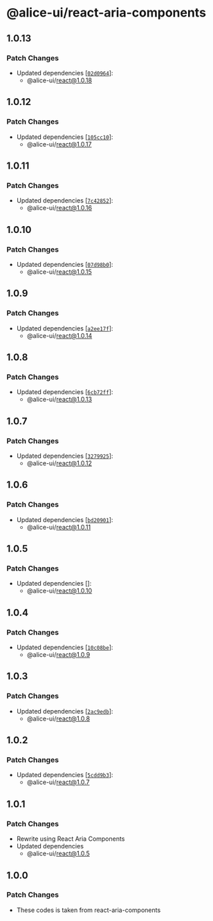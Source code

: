 # @alice-ui/react-aria-components

## 1.0.13

### Patch Changes

- Updated dependencies [[`02d0964`](https://github.com/bobbychan/alice-ui/commit/02d0964f148f40f404b307e3d0475433f4d9616c)]:
  - @alice-ui/react@1.0.18

## 1.0.12

### Patch Changes

- Updated dependencies [[`105cc10`](https://github.com/bobbychan/alice-ui/commit/105cc106ffe3761ec785e738f1eb3a58732f14dd)]:
  - @alice-ui/react@1.0.17

## 1.0.11

### Patch Changes

- Updated dependencies [[`7c42852`](https://github.com/bobbychan/alice-ui/commit/7c42852b5006da25f0caf8d0cbf0efe81a7ac281)]:
  - @alice-ui/react@1.0.16

## 1.0.10

### Patch Changes

- Updated dependencies [[`07d98b0`](https://github.com/bobbychan/alice-ui/commit/07d98b0c028f97d886375e032c3de2802a6ff0e5)]:
  - @alice-ui/react@1.0.15

## 1.0.9

### Patch Changes

- Updated dependencies [[`a2ee17f`](https://github.com/bobbychan/alice-ui/commit/a2ee17f2f73337c1474eba841621a607c200fe59)]:
  - @alice-ui/react@1.0.14

## 1.0.8

### Patch Changes

- Updated dependencies [[`6cb72ff`](https://github.com/bobbychan/alice-ui/commit/6cb72ffb6df4dffaeb654b46ae92c2b3ecf09ce1)]:
  - @alice-ui/react@1.0.13

## 1.0.7

### Patch Changes

- Updated dependencies [[`3279925`](https://github.com/bobbychan/alice-ui/commit/32799254872e193da723b47748f3dda9941df056)]:
  - @alice-ui/react@1.0.12

## 1.0.6

### Patch Changes

- Updated dependencies [[`bd20901`](https://github.com/bobbychan/alice-ui/commit/bd20901b359795772bf8bf8f5552d6c594e01755)]:
  - @alice-ui/react@1.0.11

## 1.0.5

### Patch Changes

- Updated dependencies []:
  - @alice-ui/react@1.0.10

## 1.0.4

### Patch Changes

- Updated dependencies [[`10c08be`](https://github.com/bobbychan/alice-ui/commit/10c08be672329afd4e570bed783e41d852173647)]:
  - @alice-ui/react@1.0.9

## 1.0.3

### Patch Changes

- Updated dependencies [[`2ac9edb`](https://github.com/bobbychan/alice-ui/commit/2ac9edb0e2ea1da45b4cc8d4c0a6746545fb0bf3)]:
  - @alice-ui/react@1.0.8

## 1.0.2

### Patch Changes

- Updated dependencies [[`5cdd9b3`](https://github.com/bobbychan/alice-ui/commit/5cdd9b3d3d099bb1a0e1dc22754996ba9c7f1d60)]:
  - @alice-ui/react@1.0.7

## 1.0.1

### Patch Changes

- Rewrite using React Aria Components
- Updated dependencies
  - @alice-ui/react@1.0.5

## 1.0.0

### Patch Changes

- These codes is taken from react-aria-components
